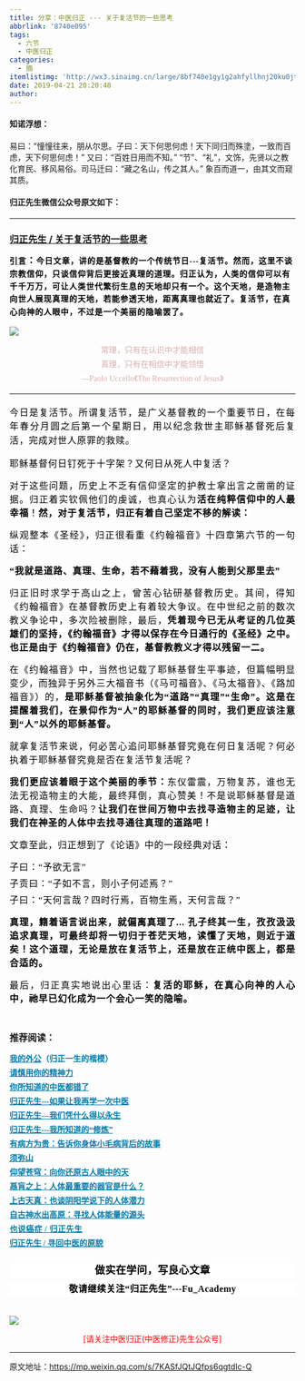 ```yaml
---
title: 分享：中医归正 --- 关于复活节的一些思考
abbrlink: '8740e095'
tags:
  - 六节
  - 中医归正
categories:
  - 摘
itemlistimg: 'http://wx3.sinaimg.cn/large/8bf740e1gy1g2ahfyllhnj20ku0jt4qp.jpg'
date: 2019-04-21 20:20:48
author:
---
```


#### 知诺浮想：

易曰：“憧憧往来，朋从尔思。子曰：天下何思何虑！天下同归而殊塗，一致而百虑，天下何思何虑！”
又曰：“百姓日用而不知。”
“节”、“礼”，文饰，先贤以之教化育民、移风易俗。司马迁曰：“藏之名山，传之其人。”
象百而道一，由其文而窥其质。

#### 归正先生微信公众号原文如下：
---

###  [归正先生 / 关于复活节的一些思考](https://mp.weixin.qq.com/s/7KASfJQtJQfps6qgtdIc-Q "跳转至原文")



<div class="rich_media_content ">
                    <span style="font-size: 16px;max-width: 100%;color: rgb(136, 136, 136);letter-spacing: 1px;"><span style="color: rgb(154, 154, 154);font-size: 15px;font-family: -apple-system-font, BlinkMacSystemFont, &quot;Helvetica Neue&quot;, &quot;PingFang SC&quot;, &quot;Hiragino Sans GB&quot;, &quot;Microsoft YaHei UI&quot;, &quot;Microsoft YaHei&quot;, Arial, sans-serif;text-decoration: underline;"><strong style="max-width: 100%;color: rgb(62, 62, 62);font-size: 14px;line-height: 22.4px;box-sizing: border-box !important;word-wrap: break-word !important;"><span style="color: rgb(0, 0, 0);max-width: 100%;font-family: 仿宋;box-sizing: border-box !important;word-wrap: break-word !important;">引言</span></strong></span><strong style="font-family: -apple-system-font, BlinkMacSystemFont, &quot;Helvetica Neue&quot;, &quot;PingFang SC&quot;, &quot;Hiragino Sans GB&quot;, &quot;Microsoft YaHei UI&quot;, &quot;Microsoft YaHei&quot;, Arial, sans-serif;max-width: 100%;color: rgb(62, 62, 62);line-height: 22.4px;box-sizing: border-box !important;word-wrap: break-word !important;"><span style="color: rgb(0, 0, 0);max-width: 100%;font-family: 仿宋;box-sizing: border-box !important;word-wrap: break-word !important;">：</span></strong><strong style="font-family: -apple-system-font, BlinkMacSystemFont, &quot;Helvetica Neue&quot;, &quot;PingFang SC&quot;, &quot;Hiragino Sans GB&quot;, &quot;Microsoft YaHei UI&quot;, &quot;Microsoft YaHei&quot;, Arial, sans-serif;max-width: 100%;color: rgb(62, 62, 62);line-height: 22.4px;box-sizing: border-box !important;word-wrap: break-word !important;"><span style="letter-spacing: 1px;color: rgb(0, 0, 0);max-width: 100%;font-family: 仿宋;box-sizing: border-box !important;word-wrap: break-word !important;"></span></strong></span></span></strong></span></strong><span style="font-size: 14px;"><strong style="font-family: 仿宋;background-color: rgb(255, 255, 255);color: rgb(62, 62, 62);font-size: 14px;max-width: 100%;box-sizing: border-box !important;word-wrap: break-word !important;"><span style="max-width: 100%;color: rgb(136, 136, 136);box-sizing: border-box !important;word-wrap: break-word !important;"><strong style="color: rgb(62, 62, 62);font-size: 14px;max-width: 100%;box-sizing: border-box !important;word-wrap: break-word !important;"><span style="max-width: 100%;color: rgb(136, 136, 136);letter-spacing: 1px;box-sizing: border-box !important;word-wrap: break-word !important;"><strong style="font-family: -apple-system-font, BlinkMacSystemFont, &quot;Helvetica Neue&quot;, &quot;PingFang SC&quot;, &quot;Hiragino Sans GB&quot;, &quot;Microsoft YaHei UI&quot;, &quot;Microsoft YaHei&quot;, Arial, sans-serif;max-width: 100%;color: rgb(62, 62, 62);line-height: 22.4px;box-sizing: border-box !important;word-wrap: break-word !important;"><span style="letter-spacing: 1px;color: rgb(0, 0, 0);max-width: 100%;font-family: 仿宋;box-sizing: border-box !important;word-wrap: break-word !important;">今日文章，讲的是基督教的一个传统节日---复活节。</span></strong></span></strong></span></strong><strong style="font-family: 仿宋;background-color: rgb(255, 255, 255);color: rgb(62, 62, 62);font-size: 14px;max-width: 100%;box-sizing: border-box !important;word-wrap: break-word !important;"><span style="max-width: 100%;color: rgb(136, 136, 136);box-sizing: border-box !important;word-wrap: break-word !important;"><strong style="color: rgb(62, 62, 62);font-size: 14px;max-width: 100%;box-sizing: border-box !important;word-wrap: break-word !important;"><span style="max-width: 100%;color: rgb(136, 136, 136);letter-spacing: 1px;box-sizing: border-box !important;word-wrap: break-word !important;"><strong style="font-family: -apple-system-font, BlinkMacSystemFont, &quot;Helvetica Neue&quot;, &quot;PingFang SC&quot;, &quot;Hiragino Sans GB&quot;, &quot;Microsoft YaHei UI&quot;, &quot;Microsoft YaHei&quot;, Arial, sans-serif;max-width: 100%;color: rgb(62, 62, 62);line-height: 22.4px;box-sizing: border-box !important;word-wrap: break-word !important;"><span style="letter-spacing: 1px;color: rgb(0, 0, 0);max-width: 100%;font-family: 仿宋;box-sizing: border-box !important;word-wrap: break-word !important;">然而，</span></strong></span></strong></span></strong><strong style="font-family: 仿宋;background-color: rgb(255, 255, 255);color: rgb(62, 62, 62);font-size: 14px;max-width: 100%;box-sizing: border-box !important;word-wrap: break-word !important;"><span style="max-width: 100%;color: rgb(136, 136, 136);box-sizing: border-box !important;word-wrap: break-word !important;"><strong style="color: rgb(62, 62, 62);font-size: 14px;max-width: 100%;box-sizing: border-box !important;word-wrap: break-word !important;"><span style="max-width: 100%;color: rgb(136, 136, 136);letter-spacing: 1px;box-sizing: border-box !important;word-wrap: break-word !important;"><strong style="font-family: -apple-system-font, BlinkMacSystemFont, &quot;Helvetica Neue&quot;, &quot;PingFang SC&quot;, &quot;Hiragino Sans GB&quot;, &quot;Microsoft YaHei UI&quot;, &quot;Microsoft YaHei&quot;, Arial, sans-serif;max-width: 100%;color: rgb(62, 62, 62);line-height: 22.4px;box-sizing: border-box !important;word-wrap: break-word !important;"></strong><strong style="font-family: -apple-system-font, BlinkMacSystemFont, &quot;Helvetica Neue&quot;, &quot;PingFang SC&quot;, &quot;Hiragino Sans GB&quot;, &quot;Microsoft YaHei UI&quot;, &quot;Microsoft YaHei&quot;, Arial, sans-serif;max-width: 100%;color: rgb(62, 62, 62);line-height: 22.4px;box-sizing: border-box !important;word-wrap: break-word !important;"><span style="letter-spacing: 1px;color: rgb(0, 0, 0);max-width: 100%;font-family: 仿宋;box-sizing: border-box !important;word-wrap: break-word !important;"><strong style="max-width: 100%;color: rgb(62, 62, 62);line-height: 22.4px;box-sizing: border-box !important;word-wrap: break-word !important;"><span style="letter-spacing: 1px;color: rgb(0, 0, 0);max-width: 100%;box-sizing: border-box !important;word-wrap: break-word !important;"><strong style="max-width: 100%;color: rgb(62, 62, 62);line-height: 22.4px;box-sizing: border-box !important;word-wrap: break-word !important;"><span style="letter-spacing: 1px;color: rgb(0, 0, 0);max-width: 100%;box-sizing: border-box !important;word-wrap: break-word !important;">这里不谈宗教信仰，只谈信仰背后更接近真理的道理。</span></strong></span></strong></span></strong><strong style="font-family: -apple-system-font, BlinkMacSystemFont, &quot;Helvetica Neue&quot;, &quot;PingFang SC&quot;, &quot;Hiragino Sans GB&quot;, &quot;Microsoft YaHei UI&quot;, &quot;Microsoft YaHei&quot;, Arial, sans-serif;max-width: 100%;color: rgb(62, 62, 62);line-height: 22.4px;box-sizing: border-box !important;word-wrap: break-word !important;"><span style="letter-spacing: 1px;color: rgb(0, 0, 0);max-width: 100%;font-family: 仿宋;box-sizing: border-box !important;word-wrap: break-word !important;"><strong style="max-width: 100%;color: rgb(62, 62, 62);line-height: 22.4px;box-sizing: border-box !important;word-wrap: break-word !important;"><span style="letter-spacing: 1px;color: rgb(0, 0, 0);max-width: 100%;box-sizing: border-box !important;word-wrap: break-word !important;"><strong style="max-width: 100%;color: rgb(62, 62, 62);line-height: 22.4px;box-sizing: border-box !important;word-wrap: break-word !important;"><span style="letter-spacing: 1px;color: rgb(0, 0, 0);max-width: 100%;box-sizing: border-box !important;word-wrap: break-word !important;">归正认为，人类的信仰可以有千千万万，可让人类世代繁衍生息的天地却只有一个。这个天地，是造物主向世人展现真理的天地，若能参透天地，距离真理也就近了。复活节，在真心向神的人眼中，不过是一个美丽的隐喻罢了。</span></strong></span></strong></span></strong></span></strong></span></strong></span><strong style="font-family: 仿宋;background-color: rgb(255, 255, 255);color: rgb(62, 62, 62);font-size: 14px;max-width: 100%;box-sizing: border-box !important;word-wrap: break-word !important;"><span style="font-size: 16px;max-width: 100%;color: rgb(136, 136, 136);box-sizing: border-box !important;word-wrap: break-word !important;"><strong style="color: rgb(62, 62, 62);font-size: 14px;max-width: 100%;box-sizing: border-box !important;word-wrap: break-word !important;"><span style="font-size: 16px;max-width: 100%;color: rgb(136, 136, 136);letter-spacing: 1px;box-sizing: border-box !important;word-wrap: break-word !important;"><strong style="font-family: -apple-system-font, BlinkMacSystemFont, &quot;Helvetica Neue&quot;, &quot;PingFang SC&quot;, &quot;Hiragino Sans GB&quot;, &quot;Microsoft YaHei UI&quot;, &quot;Microsoft YaHei&quot;, Arial, sans-serif;max-width: 100%;color: rgb(62, 62, 62);line-height: 22.4px;box-sizing: border-box !important;word-wrap: break-word !important;"><span style="letter-spacing: 1px;color: rgb(0, 0, 0);max-width: 100%;font-family: 仿宋;box-sizing: border-box !important;word-wrap: break-word !important;"><strong style="max-width: 100%;color: rgb(62, 62, 62);line-height: 22.4px;box-sizing: border-box !important;word-wrap: break-word !important;"><span style="letter-spacing: 1px;color: rgb(0, 0, 0);max-width: 100%;box-sizing: border-box !important;word-wrap: break-word !important;"><strong style="max-width: 100%;color: rgb(62, 62, 62);line-height: 22.4px;box-sizing: border-box !important;word-wrap: break-word !important;"><span style="letter-spacing: 1px;color: rgb(0, 0, 0);max-width: 100%;box-sizing: border-box !important;word-wrap: break-word !important;"></span></strong></span></strong></span></strong></span></strong></span></strong><br  /></p><p style="margin-bottom: 5px;white-space: normal;text-align: justify;line-height: normal;margin-top: 5px;"><strong style="font-family: 仿宋;background-color: rgb(255, 255, 255);color: rgb(62, 62, 62);font-size: 14px;max-width: 100%;box-sizing: border-box !important;word-wrap: break-word !important;"><span style="font-size: 16px;max-width: 100%;color: rgb(136, 136, 136);box-sizing: border-box !important;word-wrap: break-word !important;"><strong style="color: rgb(62, 62, 62);font-size: 14px;max-width: 100%;box-sizing: border-box !important;word-wrap: break-word !important;"><span style="max-width: 100%;color: rgb(136, 136, 136);box-sizing: border-box !important;word-wrap: break-word !important;"><strong style="font-family: -apple-system-font, BlinkMacSystemFont, &quot;Helvetica Neue&quot;, &quot;PingFang SC&quot;, &quot;Hiragino Sans GB&quot;, &quot;Microsoft YaHei UI&quot;, &quot;Microsoft YaHei&quot;, Arial, sans-serif;max-width: 100%;color: rgb(62, 62, 62);line-height: 22.4px;box-sizing: border-box !important;word-wrap: break-word !important;"><span style="color: rgb(0, 0, 0);max-width: 100%;font-family: 仿宋;box-sizing: border-box !important;word-wrap: break-word !important;"><strong style="max-width: 100%;color: rgb(62, 62, 62);line-height: 22.4px;box-sizing: border-box !important;word-wrap: break-word !important;"><span style="color: rgb(0, 0, 0);max-width: 100%;box-sizing: border-box !important;word-wrap: break-word !important;"><strong style="max-width: 100%;color: rgb(62, 62, 62);line-height: 22.4px;box-sizing: border-box !important;word-wrap: break-word !important;"><span style="color: rgb(0, 0, 0);max-width: 100%;box-sizing: border-box !important;word-wrap: break-word !important;"></span></strong></span></strong></span></strong></span></strong></span></strong></p><p style="text-align: center;line-height: normal;"><img style="clear: both; display: block; margin:auto;" src="http://wx3.sinaimg.cn/large/8bf740e1gy1g2ahfyllhnj20ku0jt4qp.jpg" data-type="jpeg" data-w="750" style="width: 402px;height: 382px;"  /></p><p style="text-align: center;margin-bottom: 5px;margin-top: 5px;line-height: normal;"><span style="color: rgb(215, 171, 169);font-family: 仿宋;font-size: 14px;background-color: rgb(255, 255, 255);">常理，只有在认识中才能相信</span><br  /></p><p style="text-align: center;margin-bottom: 5px;margin-top: 5px;line-height: normal;"><span style="color: rgb(215, 171, 169);font-family: 仿宋;font-size: 14px;background-color: rgb(255, 255, 255);">真理，只有在相信中才能领悟</span></p><p style="text-align: center;margin-bottom: 5px;margin-top: 5px;line-height: normal;"><span style="text-align: center;font-family: 仿宋;background-color: rgb(255, 255, 255);max-width: 100%;color: rgb(215, 171, 169);font-size: 14px;line-height: 22.4px;box-sizing: border-box !important;word-wrap: break-word !important;">---Paolo Uccello《The Resurrection of Jesus</span><span style="text-align: center;color: rgb(215, 171, 169);font-size: 14px;line-height: 22.4px;font-family: Arial, 宋体;">》</span></p><hr style="border-style: solid;border-width: 1px 0 0;border-color: rgba(0,0,0,0.1);-webkit-transform-origin: 0 0;-webkit-transform: scale(1, 0.5);transform-origin: 0 0;transform: scale(1, 0.5);"  /><p style="text-align: justify;margin-bottom: 5px;line-height: 1.75em;margin-top: 20px;"><span style="font-family: 仿宋;background-color: rgb(255, 255, 255);font-size: 16px;color: rgb(0, 0, 0);letter-spacing: 1px;">今日是复活节。所谓复活节，是广义基督教的一个重要节日，在每年春分月圆之后第一个星期日，用以纪念救世主耶稣基督死后复活，完成对世人原罪的救赎。</span><br  /></p><p style="text-align: justify;margin-top: 15px;margin-bottom: 15px;"><span style="font-family: 仿宋;background-color: rgb(255, 255, 255);font-size: 16px;color: rgb(0, 0, 0);letter-spacing: 1px;">耶稣基督何日钉死于十字架？又何日从死人中复活？</span></p><p style="text-align: justify;margin-top: 15px;margin-bottom: 15px;"><span style="font-family: 仿宋;background-color: rgb(255, 255, 255);font-size: 16px;color: rgb(0, 0, 0);letter-spacing: 1px;">对于这些问题，历史上不乏有信仰坚定的护教士拿出言之凿凿的证据。归正着实钦佩他们的虔诚，也真心认为<strong>活在纯粹信仰中的人最幸福</strong>！<strong>然，对于复活节，归正有着自己坚定不移的解读：</strong></span></p><p style="text-align: justify;margin-top: 15px;margin-bottom: 15px;"><span style="background-color: rgb(255, 255, 255);font-family: 仿宋;font-size: 16px;color: rgb(0, 0, 0);letter-spacing: 1px;">纵观整本《圣经》，归正很看重《约翰福音》十四章第六节的一句话：</span></p><p style="text-align: justify;margin-top: 15px;margin-bottom: 15px;"><span style="letter-spacing: 1px;"><strong><span style="letter-spacing: 1px;background-color: rgb(255, 255, 255);font-family: 仿宋;font-size: 16px;color: rgb(0, 0, 0);">“<span style="letter-spacing: 1px;color: rgb(0, 0, 0);font-size: 16px;font-family: 仿宋;text-align: justify;background-color: rgb(255, 255, 255);">我就是道路、真理、生命，若不藉着我，没有人能到父那里去</span>”</span></strong><strong><span style="letter-spacing: 1px;background-color: rgb(255, 255, 255);font-family: 仿宋;font-size: 16px;color: rgb(0, 0, 0);"></span></strong></span></p><p style="text-align: justify;margin-top: 15px;margin-bottom: 15px;"><span style="font-family: 仿宋;background-color: rgb(255, 255, 255);font-size: 16px;color: rgb(0, 0, 0);letter-spacing: 1px;">归正旧时求学于高山之上，曾苦心钻研基督教历史。其间，得知</span><span style="background-color: rgb(255, 255, 255);font-family: 仿宋;font-size: 16px;color: rgb(0, 0, 0);letter-spacing: 1px;">《约翰福音》在基督教历史上有着较大争议。在中世纪之前的数次教义争论中，多次险被删除，最后，<strong>凭着现今已无从考证的几位英雄们的坚持，《约翰福音》才得以保存在今日通行的《圣经》之中。也正是由于《约翰福音》仍在，基督教教义才得以残留一二。</strong></span></p><p style="text-align: justify;margin-top: 15px;margin-bottom: 15px;"><span style="background-color: rgb(255, 255, 255);font-family: 仿宋;font-size: 16px;color: rgb(0, 0, 0);letter-spacing: 1px;">在《约翰福音》中，当然也记载了耶稣基督生平事迹，但篇幅明显变少，而独异于另外三大福音书（《马可福音》、《马太福音》、《路加福音》）的，<strong>是耶稣基督被抽象化为“道路”“真理”“生命”。</strong><strong>这是在提醒着我们，在景仰作为“人”的耶稣基督的同时，我们更应该注意到“人”以外的耶稣基督。</strong></span></p><p style="margin-top: 15px;margin-bottom: 15px;text-align: justify;"><span style="font-family: 仿宋;text-align: justify;background-color: rgb(255, 255, 255);font-size: 16px;color: rgb(0, 0, 0);letter-spacing: 1px;">就拿复活节来说，何必苦心追问耶稣基督究竟在何日复活呢？何必执着于耶稣基督究竟是否在复活节复活呢？</span></p><p style="margin-top: 15px;margin-bottom: 15px;text-align: justify;"><span style="letter-spacing: 1px;"><strong><span style="letter-spacing: 1px;font-family: 仿宋;text-align: justify;background-color: rgb(255, 255, 255);font-size: 16px;color: rgb(0, 0, 0);">我们更应该着眼于这个美丽的季节：</span></strong><strong><span style="letter-spacing: 1px;font-family: 仿宋;text-align: justify;background-color: rgb(255, 255, 255);font-size: 16px;color: rgb(0, 0, 0);"></span></strong><span style="letter-spacing: 1px;font-family: 仿宋;text-align: justify;background-color: rgb(255, 255, 255);font-size: 16px;color: rgb(0, 0, 0);">东仪雷震，万物复苏，谁也无法无视造物主的大能，最终拜倒，真心赞美！不是说耶稣基督是道路、真理、生命吗？<strong>让我们在世间万物中去找寻造物主的足迹，让我们在神圣的人体中去找寻通往真理的道路吧！</strong></span></span></p><p style="margin-top: 15px;margin-bottom: 15px;text-align: justify;"><span style="background-color: rgb(255, 255, 255);font-family: 仿宋;text-align: justify;font-size: 16px;color: rgb(0, 0, 0);letter-spacing: 1px;">文章至此，归正想到了《论语》中的一段经典对话：</span></p><p style="text-align: justify;line-height: normal;margin-top: 5px;margin-bottom: 5px;"><span style="font-family: 仿宋;text-align: justify;background-color: rgb(255, 255, 255);font-size: 16px;color: rgb(0, 0, 0);letter-spacing: 1px;">子曰：</span><span style="letter-spacing: 1px;font-family: 仿宋;text-align: justify;background-color: rgb(255, 255, 255);font-size: 16px;color: rgb(0, 0, 0);">“予欲无言”</span></p><p style="text-align: justify;line-height: normal;margin-top: 5px;margin-bottom: 5px;"><span style="letter-spacing: 1px;font-family: 仿宋;text-align: justify;background-color: rgb(255, 255, 255);font-size: 16px;color: rgb(0, 0, 0);">子贡曰：“子如不言，则小子何述焉？”</span></p><p style="text-align: justify;line-height: normal;margin-top: 5px;margin-bottom: 5px;"><span style="font-family: 仿宋;text-align: justify;background-color: rgb(255, 255, 255);font-size: 16px;color: rgb(0, 0, 0);letter-spacing: 1px;">子曰：</span><span style="letter-spacing: 1px;font-family: 仿宋;text-align: justify;background-color: rgb(255, 255, 255);font-size: 16px;color: rgb(0, 0, 0);">“天何言哉？四时行焉，百物生焉，天何言哉？”</span></p><p style="margin-top: 15px;margin-bottom: 15px;text-align: justify;"><span style="letter-spacing: 1px;"><strong><span style="text-align: justify;letter-spacing: 1px;color: rgb(0, 0, 0);font-size: 16px;font-family: 仿宋;background-color: rgb(255, 255, 255);">真理，籍着语言说出来，就偏离真理了...&nbsp;</span></strong><strong><span style="text-align: justify;letter-spacing: 1px;color: rgb(0, 0, 0);font-size: 16px;font-family: 仿宋;background-color: rgb(255, 255, 255);">孔子终其一生，孜孜汲汲追求真理，可最终却将一切归于苍茫天地，读懂了天地，则近于道矣！</span></strong><strong><span style="text-align: justify;letter-spacing: 1px;color: rgb(0, 0, 0);font-size: 16px;font-family: 仿宋;background-color: rgb(255, 255, 255);">这个道理，无论是放在复活节上，还是放在正统中医上，都是合适的。</span></strong><strong><span style="text-align: justify;letter-spacing: 1px;color: rgb(0, 0, 0);font-size: 16px;font-family: 仿宋;background-color: rgb(255, 255, 255);"><br  /></span></strong></span></p><p style="margin-top: 15px;margin-bottom: 15px;text-align: justify;"><span style="font-family: 仿宋;text-align: justify;background-color: rgb(255, 255, 255);font-size: 16px;color: rgb(0, 0, 0);letter-spacing: 1px;">最后，归正真实地说出心里话：</span><span style="letter-spacing: 1px;"><strong><span style="letter-spacing: 1px;font-family: 仿宋;text-align: justify;background-color: rgb(255, 255, 255);font-size: 16px;color: rgb(0, 0, 0);"><span style="letter-spacing: 1px;color: rgb(0, 0, 0);font-size: 16px;font-family: 仿宋;background-color: rgb(255, 255, 255);">复活的耶稣，</span><span style="letter-spacing: 1px;color: rgb(0, 0, 0);font-size: 16px;background-color: rgb(255, 255, 255);font-family: 仿宋;">在真心向神的人心中，祂早已幻化成为一个会心一笑的隐喻。</span></span></strong></span><strong><span style="text-align: justify;color: rgb(0, 0, 0);font-size: 16px;background-color: rgb(255, 255, 255);font-family: 仿宋;"></span></strong><span style="text-align: justify;color: rgb(0, 0, 0);font-size: 16px;background-color: rgb(255, 255, 255);font-family: 仿宋;"></span></p><p style="margin-top: 15px;margin-bottom: 15px;text-align: justify;"><span style="letter-spacing: 1px;"><strong><span style="letter-spacing: 1px;font-family: 仿宋;text-align: justify;background-color: rgb(255, 255, 255);font-size: 16px;color: rgb(0, 0, 0);"><span style="letter-spacing: 1px;color: rgb(0, 0, 0);font-size: 16px;background-color: rgb(255, 255, 255);font-family: 仿宋;"><br  /></span></span></strong></span></p><p style="margin-top: 15px;margin-bottom: 15px;white-space: normal;line-height: 1.5em;"><strong style="font-family: 仿宋;font-size: 16px;"><span style="text-align: center;">推荐阅读：</span></strong></p><p style="margin-top: 5px;margin-bottom: 5px;white-space: normal;line-height: normal;"><span style="text-decoration: underline;color: rgb(0, 122, 170);"><strong><span style="font-family: 仿宋;font-size: 14px;text-align: center;"><a href="http://mp.weixin.qq.com/s?__biz=MzI5NzQzMzY5NQ==&amp;mid=2247483946&amp;idx=1&amp;sn=ea0bcd7f5add86208cff4173eadf6556&amp;chksm=ecb46d1adbc3e40cd0deb6d82999f4e138aeccfbcc696966f0eab5f4732075037fa7eb6caa07&amp;scene=21#wechat_redirect" target="_blank" data-linktype="2" style="color: rgb(0, 122, 170);">我的外公</a></span></strong></span><span style="color: rgb(0, 122, 170);"><strong><span style="font-family: 仿宋;font-size: 14px;text-align: center;">（归正一生的楷模）</span></strong></span></p><p style="margin-top: 5px;margin-bottom: 5px;white-space: normal;line-height: normal;"><a href="http://mp.weixin.qq.com/s?__biz=MzI5NzQzMzY5NQ==&amp;mid=2247484012&amp;idx=1&amp;sn=7cb2b912d3850de25b5c5f46c9399bf9&amp;chksm=ecb46d5cdbc3e44ab3fdf567fc8adb4169158ac24916333d995d2b7fca7650d470b53380a702&amp;scene=21#wechat_redirect" target="_blank" data-linktype="2" style="color: rgb(0, 122, 170);text-decoration: underline;font-family: 仿宋;font-size: 14px;"><strong><span style="text-align: center;">请慎用你的精神力</span></strong></a></p><p style="margin-top: 5px;margin-bottom: 5px;white-space: normal;line-height: normal;"><a href="http://mp.weixin.qq.com/s?__biz=MzI5NzQzMzY5NQ==&amp;mid=2247484107&amp;idx=1&amp;sn=9376c455f88cc445f0686c49d45681e5&amp;chksm=ecb46dfbdbc3e4edacc5b562a6ff088f95105aa6a4ed765f102502503f0311be1d43bbe73854&amp;scene=21#wechat_redirect" target="_blank" data-linktype="2" style="color: rgb(0, 122, 170);text-decoration: underline;"><strong><span style="font-family: 仿宋;font-size: 14px;text-align: center;">你所知道的中医都错了</span></strong></a><br  /></p><p style="margin-top: 5px;margin-bottom: 5px;white-space: normal;line-height: normal;"><a href="http://mp.weixin.qq.com/s?__biz=MzI5NzQzMzY5NQ==&amp;mid=2247484087&amp;idx=1&amp;sn=b76fe020a7a744a3f3c7850ad15671e6&amp;chksm=ecb46d87dbc3e491b5c1b56acfa70882bbf3af3c355f8e999c60476e7028238e2441eed1d4da&amp;scene=21#wechat_redirect" target="_blank" data-linktype="2" style="color: rgb(0, 122, 170);text-decoration: underline;"><strong><span style="font-family: 仿宋;font-size: 14px;text-align: center;">归正先生---如果让我再学一次中医</span></strong></a><br  /></p><p style="margin-top: 5px;margin-bottom: 5px;white-space: normal;line-height: normal;"><span style="text-decoration: underline;color: rgb(0, 122, 170);"><strong><span style="font-family: 仿宋;font-size: 14px;text-align: center;"><a href="http://mp.weixin.qq.com/s?__biz=MzI5NzQzMzY5NQ==&amp;mid=2247484123&amp;idx=1&amp;sn=a338020668e71e03bc3aa12be292db18&amp;chksm=ecb46debdbc3e4fdb775697f54e95816bf3a981e8de06c10ddf38f756e2520d838f79d45f144&amp;scene=21#wechat_redirect" target="_blank" data-linktype="2" style="color: rgb(0, 122, 170);">归正先生---我们凭什么得以永生</a></span></strong></span></p><p style="margin-top: 5px;margin-bottom: 5px;white-space: normal;line-height: normal;"><span style="text-decoration: underline;color: rgb(0, 122, 170);"><strong><span style="font-family: 仿宋;font-size: 14px;text-align: center;"><a href="http://mp.weixin.qq.com/s?__biz=MzI5NzQzMzY5NQ==&amp;mid=2247484065&amp;idx=1&amp;sn=6529850aef8f94867b432e60c5deadc4&amp;chksm=ecb46d91dbc3e487bef9ba1a3d92845566ac1edcd720100255cf4c05026c333e49e089705e17&amp;scene=21#wechat_redirect" target="_blank" data-linktype="2" style="color: rgb(0, 122, 170);">归正先生---我所知道的“修炼”</a></span></strong></span></p><p style="margin-top: 5px;margin-bottom: 5px;white-space: normal;line-height: normal;"><span style="text-decoration: underline;font-family: 仿宋;font-size: 14px;color: rgb(0, 122, 170);"><strong><span style="text-align: center;"><a href="http://mp.weixin.qq.com/s?__biz=MzI5NzQzMzY5NQ==&amp;mid=2247484089&amp;idx=1&amp;sn=d49c8b96732f8c6b9e0d703ad6ee7695&amp;chksm=ecb46d89dbc3e49f2b4c29c40ead678d8132b4e7fdac14faff72c31b9e61f2a864d5d2ca663d&amp;scene=21#wechat_redirect" target="_blank" data-linktype="2" style="color: rgb(0, 122, 170);">有病方为贵：告诉你身体小毛病背后的故事</a></span></strong></span></p><p style="margin-top: 5px;margin-bottom: 5px;white-space: normal;line-height: normal;"><span style="text-decoration: underline;font-family: 仿宋;font-size: 14px;color: rgb(0, 122, 170);"><strong><span style="text-align: center;"><a href="http://mp.weixin.qq.com/s?__biz=MzI5NzQzMzY5NQ==&amp;mid=2247484080&amp;idx=1&amp;sn=51809d420a42817696022ddf63003bb4&amp;chksm=ecb46d80dbc3e496c41d9312594da891e5b4d2eec284c4975b60b3cd710546dd4f4c3a9ee4b5&amp;scene=21#wechat_redirect" target="_blank" data-linktype="2" style="color: rgb(0, 122, 170);">须弥山</a></span></strong></span></p><p style="margin-top: 5px;margin-bottom: 5px;white-space: normal;line-height: normal;"><a href="http://mp.weixin.qq.com/s?__biz=MzI5NzQzMzY5NQ==&amp;mid=2247483964&amp;idx=1&amp;sn=f3981bc0edee904bfcf1f8318ba17db9&amp;chksm=ecb46d0cdbc3e41a1b9690db7c84e9150a12dd3fba6ddcb109fc3dec54f2a88f6f540db9b44b&amp;scene=21#wechat_redirect" target="_blank" data-linktype="2" style="color: rgb(0, 122, 170);text-decoration: underline;font-family: 仿宋;font-size: 14px;"><strong><span style="text-align: center;">仰望苍穹：向你还原古人眼中的天</span></strong></a><br  /></p><p style="margin-top: 5px;margin-bottom: 5px;white-space: normal;line-height: normal;"><a href="http://mp.weixin.qq.com/s?__biz=MzI5NzQzMzY5NQ==&amp;mid=2247483978&amp;idx=1&amp;sn=8a2b070cdea10f3e13c9a26ed681ac5f&amp;chksm=ecb46d7adbc3e46c5200a646a4ff3d08a03fd76ccc80f345cd6abeab27281086a1f37ddac95c&amp;scene=21#wechat_redirect" target="_blank" data-linktype="2" style="color: rgb(0, 122, 170);text-decoration: underline;font-family: 仿宋;font-size: 14px;"><strong><span style="text-align: center;">鬲肓之上：人体最重要的器官是什么？</span></strong></a><br  /></p><p style="margin-top: 5px;margin-bottom: 5px;white-space: normal;line-height: normal;"><a href="http://mp.weixin.qq.com/s?__biz=MzI5NzQzMzY5NQ==&amp;mid=2247483962&amp;idx=1&amp;sn=6be5770bbdd904f8217bb21488377fa6&amp;chksm=ecb46d0adbc3e41ce6dd2ab0ff37d30a40d735e4c3e6ebc7f92aa9038eb2c5f1f35a188aab7e&amp;scene=21#wechat_redirect" target="_blank" data-linktype="2" style="color: rgb(0, 122, 170);text-decoration: underline;"><strong><span style="font-family: 仿宋;font-size: 14px;text-align: center;">上古天真：也谈阴阳学说下的人体潜力</span></strong></a></p><p style="margin-top: 5px;margin-bottom: 5px;white-space: normal;line-height: normal;"><span style="text-decoration: underline;font-family: 仿宋;font-size: 14px;color: rgb(0, 122, 170);"><strong><span style="text-align: center;"><a href="http://mp.weixin.qq.com/s?__biz=MzI5NzQzMzY5NQ==&amp;mid=2247483837&amp;idx=1&amp;sn=ee187f53d00e93d4df6fcf2d4cecd2a9&amp;chksm=ecb46e8ddbc3e79b68c067618a189e628651cf85a23b947cdb7e4aa3a1edd3b4f100d4566b97&amp;scene=21#wechat_redirect" target="_blank" data-linktype="2" style="color: rgb(0, 122, 170);">自古神水出高原：寻找人体能量的源头</a></span></strong></span></p><p style="margin-top: 5px;margin-bottom: 5px;white-space: normal;line-height: normal;"><a href="http://mp.weixin.qq.com/s?__biz=MzI5NzQzMzY5NQ==&amp;mid=2247484160&amp;idx=1&amp;sn=0e87693db4b2b76954137fb20b0bc7df&amp;chksm=ecb46c30dbc3e52630634fc9b13cc9ca29deba458be5a195a4c91a3a161f160508b928bdf330&amp;scene=21#wechat_redirect" target="_blank" data-linktype="2" style="color: rgb(0, 122, 170);text-decoration: underline;font-family: 仿宋;letter-spacing: 0.5px;font-size: 14px;background-color: rgb(255, 255, 255);"><strong>也说癌症 / 归正先生</strong></a></p><p style="margin-top: 5px;margin-bottom: 5px;white-space: normal;line-height: normal;"><strong style="color: rgb(0, 122, 170);text-decoration: underline;font-family: 仿宋;font-size: 14px;"><a href="http://mp.weixin.qq.com/s?__biz=MzI5NzQzMzY5NQ==&amp;mid=2247484187&amp;idx=1&amp;sn=37762f4c4d6f399252837286d9d1bc0a&amp;chksm=ecb46c2bdbc3e53dc8c38e55d7350d8f09cef9d1ad520e6d882618c5285543d93f04c46b86b5&amp;scene=21#wechat_redirect" target="_blank" data-linktype="2" style="color: rgb(0, 122, 170);text-decoration: underline;font-family: 仿宋;font-size: 14px;">归正先生 / 寻回中医的原貌</a></strong></p><p style="margin-top: 15px;margin-bottom: 15px;text-align: justify;"><span style="background-color: rgb(255, 255, 255);font-family: 仿宋;font-size: 16px;text-align: justify;"></span></p><p style="margin-top: 25px;margin-bottom: 5px;font-size: 16px;white-space: normal;max-width: 100%;min-height: 1em;color: rgb(62, 62, 62);text-align: center;line-height: 1.75em;background-color: rgb(255, 255, 255);box-sizing: border-box !important;word-wrap: break-word !important;"><strong><span style="font-size: 18px;color: rgb(0, 0, 0);max-width: 100%;font-family: 仿宋;letter-spacing: 0.5px;box-sizing: border-box !important;word-wrap: break-word !important;">做实在学问，写良心文章</span></strong></p><p style="margin-top: 5px;margin-bottom: 15px;font-size: 16px;white-space: normal;max-width: 100%;min-height: 1em;color: rgb(62, 62, 62);background-color: rgb(255, 255, 255);line-height: 1.75em;text-align: center;box-sizing: border-box !important;word-wrap: break-word !important;"><strong><span style="color: rgb(0, 0, 0);max-width: 100%;font-family: 仿宋;letter-spacing: 0.5px;box-sizing: border-box !important;word-wrap: break-word !important;">敬请继续关注“归正先生”---Fu_Academy</span></strong></p><hr style="font-size: 16px;white-space: normal;max-width: 100%;color: rgb(62, 62, 62);background-color: rgb(255, 255, 255);box-sizing: border-box !important;word-wrap: break-word !important;"  />
					<img style="clear: both; display: block; margin:auto;" src="http://wx1.sinaimg.cn/mw690/8bf740e1gy1fgqt1hfuomj20hs0bzmyp.jpg" /><p style="text-align: center; color: red">[请关注中医归正(中医修正)先生公众号]</p><hr />
                </div>



原文地址：https://mp.weixin.qq.com/s/7KASfJQtJQfps6qgtdIc-Q


